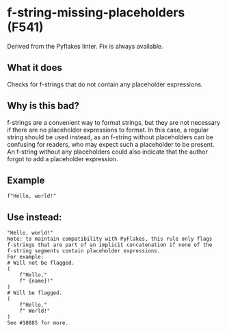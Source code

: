 # f-string-missing-placeholders (F541)
Derived from the Pyflakes linter.
Fix is always available.
## What it does
Checks for f-strings that do not contain any placeholder expressions.
## Why is this bad?
f-strings are a convenient way to format strings, but they are not
necessary if there are no placeholder expressions to format. In this
case, a regular string should be used instead, as an f-string without
placeholders can be confusing for readers, who may expect such a
placeholder to be present.
An f-string without any placeholders could also indicate that the
author forgot to add a placeholder expression.
## Example
```
f"Hello, world!"
```
## Use instead:
```
"Hello, world!"
Note: to maintain compatibility with PyFlakes, this rule only flags
f-strings that are part of an implicit concatenation if none of the
f-string segments contain placeholder expressions.
For example:
# Will not be flagged.
(
    f"Hello,"
    f" {name}!"
)
# Will be flagged.
(
    f"Hello,"
    f" World!"
)
See #10885 for more.
```